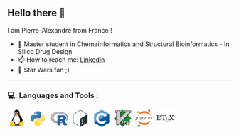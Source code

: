 ## Hello there 👋 

I am Pierre-Alexandre from France !  

- 🏫 Master student in Chemøinformatics and Structural Bioinformatics - In Silico Drug Design
- 📫 How to reach me: [Linkedin](https://www.linkedin.com/in/pierre-alexandre-ho-5bbb9113a/)
- 🚀 Star Wars fan ;) 


---

### 💻: Languages and Tools :
<div>
   <img src="https://github.com/devicons/devicon/blob/master/icons/linux/linux-original.svg" title="Linux" alt="jupyter" width="40" height="40"/>&nbsp;
  <img src="https://github.com/devicons/devicon/blob/master/icons/python/python-original.svg" title="Python" alt="Python" width="40" height="40"/>&nbsp;
  <img src="https://github.com/devicons/devicon/blob/master/icons/r/r-original.svg" title="R" alt="R" width="40" height="40"/>&nbsp;
  <img src="https://github.com/devicons/devicon/blob/master/icons/bash/bash-original.svg" title="bash" alt="bash" width="40" height="40"/>&nbsp;
  <img src=https://github.com/devicons/devicon/blob/master/icons/c/c-original.svg title="C" alt="C" width="40" height="40"/>&nbsp;
  <img src="https://github.com/devicons/devicon/blob/master/icons/vim/vim-original.svg" title="jupyter" alt="jupyter" width="40" height="40"/>&nbsp;
  <img src="https://github.com/devicons/devicon/blob/master/icons/jupyter/jupyter-original-wordmark.svg" title="jupyter" alt="jupyter" width="40" height="40"/>&nbsp;
  <img src="https://github.com/devicons/devicon/blob/master/icons/latex/latex-original.svg" title="Latex" **alt="Latex" width="40" height="40"/>
</div>


<!--
**Protactinium92/Protactinium92** is a ✨ _special_ ✨ repository because its `README.md` (this file) appears on your GitHub profile.

Here are some ideas to get you started:

- 🔭 I’m currently working on ...
- 🌱 I’m currently learning ...
- 👯 I’m looking to collaborate on ...
- 🤔 I’m looking for help with ...
- 💬 Ask me about ...
- 📫 How to reach me: ...
- 😄 Pronouns: ...
- ⚡ Fun fact: ...
-->
